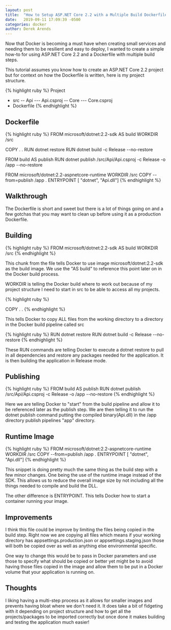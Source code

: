 ```yaml
---
layout: post
title:  "How to Setup ASP.NET Core 2.2 with a Multiple Build Dockerfile"
date:   2019-09-11 17:09:39 -0500
categories: docker
author: Derek Arends
---
```


Now that Docker is becoming a must have when creating small services and needing them to be resilient and easy to deploy, I wanted to create a simple how-to for using ASP.NET Core 2.2 and a Dockerfile with multiple build steps.

This tutorial assumes you know how to create an ASP.NET Core 2.2 project but for context on how the Dockerfile is written, here is my project structure.

{% highlight ruby %}
Project
- src
-- Api
--- Api.csproj
-- Core
--- Core.csproj
- Dockerfile
{% endhighlight %}

## Dockerfile

{% highlight ruby %}
FROM microsoft/dotnet:2.2-sdk AS build
WORKDIR /src

COPY . .
RUN dotnet restore
RUN dotnet build -c Release --no-restore

FROM build AS publish
RUN dotnet publish /src/Api/Api.csproj -c Release -o /app --no-restore

FROM microsoft/dotnet:2.2-aspnetcore-runtime
WORKDIR /src
COPY --from=publish /app .
ENTRYPOINT [ "dotnet", "Api.dll"]
{% endhighlight %}

## Walkthrough

The Dockerfile is short and sweet but there is a lot of things going on and a few gotchas that you may want to clean up before using it as a production Dockerfile.

## Building

{% highlight ruby %}
FROM microsoft/dotnet:2.2-sdk AS build
WORKDIR /src
{% endhighlight %}

This chunk from the file tells Docker to use image microsoft/dotnet:2.2-sdk  as the build image.  We use the "AS build" to reference this point later on in the Docker build process.

WORKDIR is telling the Docker build where to work out because of my project structure I need to start in src to be able to access all my projects.

{% highlight ruby %}

COPY . .
{% endhighlight %}

This tells Docker to copy ALL files from the working directory to a directory in the Docker build pipeline called src

{% highlight ruby %}
RUN dotnet restore
RUN dotnet build -c Release --no-restore
{% endhighlight %}

These RUN commands are telling Docker to execute  a dotnet restore to pull in all dependencies and restore any packages needed for the application.  It is then building the application in Release mode.

## Publishing

{% highlight ruby %}
FROM build AS publish
RUN dotnet publish /src/Api/Api.csproj -c Release -o /app --no-restore
{% endhighlight %}

Here we are telling Docker to "start" from the build pipeline and allow it to be referenced later as the publish step.  We are then telling it to run the dotnet publish command putting the compiled binary(Api.dll) in the /app directory publish pipelines "app" directory.

## Runtime Image

{% highlight ruby %}
FROM microsoft/dotnet:2.2-aspnetcore-runtime
WORKDIR /src
COPY --from=publish /app .
ENTRYPOINT [ "dotnet", "Api.dll"]
{% endhighlight %}

This snippet is doing pretty much the same thing as the build step with a few minor changes.  One being the use of the runtime image instead of the SDK.  This allows us to reduce the overall image size by not including all the things needed to compile and build the DLL.

The other difference is ENTRYPOINT.  This tells Docker how to start a container running your image.

## Improvements

I think this file could be improve by limiting the files being copied in the build step.  Right now we are copying all files which means if your working directory has appsettings.production.json or appsettings.staging.json those will both be copied over as well as anything else environmental specific.

One way to change this would be to pass in Docker parameters and use those to specify what should be copied or better yet might be to avoid having those files copied in the image and allow them to be put in a Docker volume that your application is running on.

## Thoughts

I liking having a multi-step process as it allows for smaller images and prevents having bloat where we don't need it.  It does take a bit of fidgeting with it depending on project structure and how to get all the projects/packages to be imported correctly but once done it makes building and testing the application much easier!
